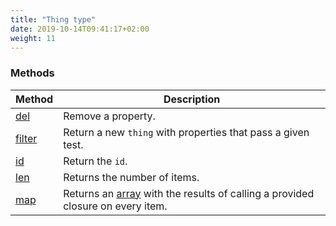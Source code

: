 ```yaml
---
title: "Thing type"
date: 2019-10-14T09:41:17+02:00
weight: 11
---
```


### Methods
Method | Description
------ | -----------
[del](../../collection-api/del) | Remove a property.
[filter](../../collection-api/filter) | Return a new `thing` with properties that pass a given test.
[id](../../collection-api/id) | Return the `id`.
[len](../../collection-api/len) | Returns the number of items.
[map](../../collection-api/map) | Returns an [array](../../data-types/array-type) with the results of calling a provided closure on every item.
